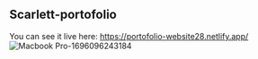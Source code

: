 ## Scarlett-portofolio

 You can see it live here: https://portofolio-website28.netlify.app/
![Macbook Pro-1696096243184](https://github.com/Alexandra2888/Scarlett-portofolio/assets/76844097/a3b9e3ad-84b2-4b58-86ce-d4cd33df9561)
